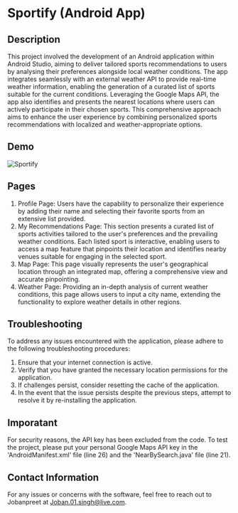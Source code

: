 # **Sportify (Android App)**

## **Description**

This project involved the development of an Android application within Android Studio, aiming to deliver tailored sports recommendations to users by analysing their preferences alongside local weather conditions. The app integrates seamlessly with an external weather API to provide real-time weather information, enabling the generation of a curated list of sports suitable for the current conditions. Leveraging the Google Maps API, the app also identifies and presents the nearest locations where users can actively participate in their chosen sports. This comprehensive approach aims to enhance the user experience by combining personalized sports recommendations with localized and weather-appropriate options.

## **Demo**
![Sportify](https://github.com/Jobanpreet0/Sportify/assets/66274737/54b2b42d-3867-46a5-8480-b17e055b691c)

## **Pages**
1. Profile Page: Users have the capability to personalize their experience by adding their name and selecting their favorite sports from an extensive list provided.
2. My Recommendations Page: This section presents a curated list of sports activities tailored to the user's preferences and the prevailing weather conditions. Each listed sport is interactive, enabling users to access a map feature that pinpoints their location and identifies nearby venues suitable for engaging in the selected sport.
3. Map Page: This page visually represents the user's geographical location through an integrated map, offering a comprehensive view and accurate pinpointing.
4. Weather Page: Providing an in-depth analysis of current weather conditions, this page allows users to input a city name, extending the functionality to explore weather details in other regions.

## **Troubleshooting**
To address any issues encountered with the application, please adhere to the following troubleshooting procedures:
1. Ensure that your internet connection is active.
2. Verify that you have granted the necessary location permissions for the application.
3. If challenges persist, consider resetting the cache of the application.
4. In the event that the issue persists despite the previous steps, attempt to resolve it by re-installing the application.

## **Imporatant**
For security reasons, the API key has been excluded from the code. To test the project, please put your personal Google Maps API key in the 'AndroidManifest.xml' file (line 26) and the 'NearBySearch.java' file (line 21).

## **Contact Information**

For any issues or concerns with the software, feel free to reach out to Jobanpreet at Joban.01.singh@live.com.
